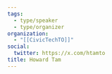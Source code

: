 ```yaml
---
tags:
  - type/speaker
  - type/organizer
organization:
  - "[[CivicTechTO]]"
social:
  twitter: https://x.com/htamto
title: Howard Tam
---
```


